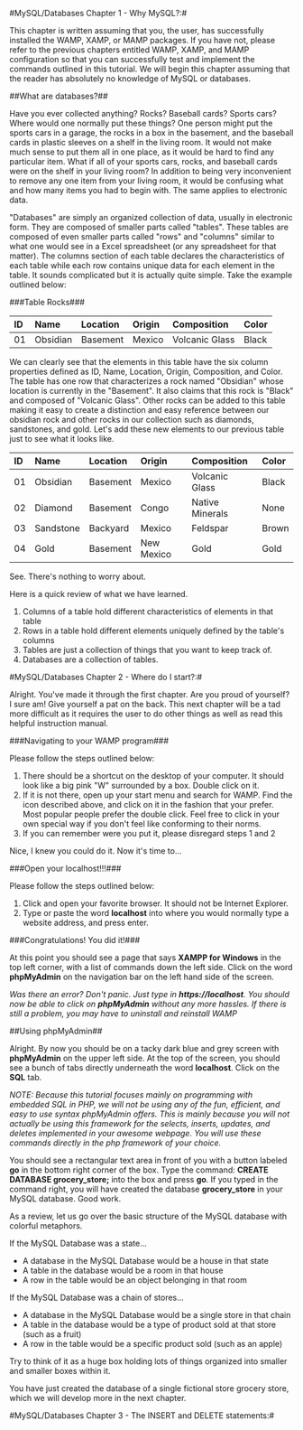 #MySQL/Databases Chapter 1 - Why MySQL?:#

This chapter is written assuming that you, the user, has successfully installed the WAMP, XAMP, or MAMP packages. If you have not, please refer to the previous chapters entitled WAMP, XAMP, and MAMP configuration so that you can successfully test and implement the commands outlined in this tutorial. We will begin this chapter assuming that the reader has absolutely no knowledge of MySQL or databases.

##What are databases?##

Have you ever collected anything? Rocks? Baseball cards? Sports cars? Where would one normally put these things? One person might put the sports cars in a garage, the rocks in a box in the basement, and the baseball cards in plastic sleeves on a shelf in the living room. It would not make much sense to put them all in one place, as it would be hard to find any particular item. What if all of your sports cars, rocks, and baseball cards were on the shelf in your living room? In addition to being very inconvenient to remove any one item from your living room, it would be confusing what and how many items you had to begin with. The same applies to electronic data.

"Databases" are simply an organized collection of data, usually in electronic form. They are composed of smaller parts called "tables". These tables are composed of even smaller parts called "rows" and "columns" similar to what one would see in a Excel spreadsheet (or any spreadsheet for that matter). The columns section of each table declares the characteristics of each table while each row contains unique data for each element in the table. It sounds complicated but it is actually quite simple. Take the example outlined below:

###Table Rocks###

 ID | Name | Location | Origin | Composition | Color 
:-----------|:------------|:------------ | :------ | :------ | :------
 01 | Obsidian | Basement | Mexico | Volcanic Glass | Black 


We can clearly see that the elements in this table have the six column properties defined as ID, Name, Location, Origin, Composition, and Color. The table has one row that characterizes a rock named "Obsidian" whose location is currently in the "Basement". It also claims that this rock is "Black" and composed of "Volcanic Glass". Other rocks can be added to this table making it easy to create a distinction and easy reference between our obsidian rock and other rocks in our collection such as diamonds, sandstones, and gold. Let's add these new elements to our previous table just to see what it looks like.

 ID | Name | Location | Origin | Composition | Color 
:-----------|:------------|:------------ | :------ | :------ | :------
 01 | Obsidian | Basement | Mexico | Volcanic Glass | Black 
 02 | Diamond | Basement | Congo | Native Minerals | None 
 03 | Sandstone | Backyard | Mexico | Feldspar | Brown 
 04 | Gold | Basement | New Mexico | Gold | Gold 

See. There's nothing to worry about. 

Here is a quick review of what we have learned.

1. Columns of a table hold different characteristics of elements in that table
2. Rows in a table hold different elements uniquely defined by the table's columns
3. Tables are just a collection of things that you want to keep track of.  
4. Databases are a collection of tables.

#MySQL/Databases Chapter 2 - Where do I start?:#

Alright. You've made it through the first chapter. Are you proud of yourself? I sure am! Give yourself a pat on the back. This next chapter will be a tad more difficult as it requires the user to do other things as well as read this helpful instruction manual. 

###Navigating to your WAMP program###

Please follow the steps outlined below:

1. There should be a shortcut on the desktop of your computer. It should look like a big pink "W" surrounded by a box. Double click on it. 
2. If it is not there, open up your start menu and search for WAMP. Find the icon described above, and click on it in the fashion that your prefer. Most popular people prefer the double click. Feel free to click in your own special way if you don't feel like conforming to their norms.
3. If you can remember were you put it, please disregard steps 1 and 2

Nice, I knew you could do it. Now it's time to...

###Open your localhost!!!###

Please follow the steps outlined below:

1. Click and open your favorite browser. It should not be Internet Explorer.
2. Type or paste the word **localhost** into where you would normally type a website address, and press enter.

###Congratulations! You did it!###

At this point you should see a page that says **XAMPP for Windows** in the top left corner, with a list of commands down the left side. Click on the word **phpMyAdmin** on the navigation bar on the left hand side of the screen. 

*Was there an error? Don't panic. Just type in **https://localhost**. You should now be able to click on **phpMyAdmin** without any more hassles. If there is still a problem, you may have to uninstall and reinstall WAMP*

##Using phpMyAdmin##

Alright. By now you should be on a tacky dark blue and grey screen with **phpMyAdmin** on the upper left side. At the top of the screen, you should see a bunch of tabs directly underneath the word **localhost**. Click on the **SQL** tab.

*NOTE: Because this tutorial focuses mainly on programming with embedded SQL in PHP, we will not be using any of the fun, efficient, and easy to use syntax phpMyAdmin offers. This is mainly because you will not actually be using this framework for the selects, inserts, updates, and deletes implemented in your awesome webpage. You will use these commands directly in the php framework of your choice.*

You should see a rectangular text area in front of you with a button labeled **go** in the bottom right corner of the box. Type the command: 
**CREATE DATABASE grocery_store;** 
into the box and press **go**. If you typed in the command right, you will have created the database **grocery_store** in your MySQL database. Good work.

As a review, let us go over the basic structure of the MySQL database with colorful metaphors.

If the MySQL Database was a state...

* A database in the MySQL Database would be a house in that state
* A table in the database would be a room in that house
* A row in the table would be an object belonging in that room

If the MySQL Database was a chain of stores...

* A database in the MySQL Database would be a single store in that chain
* A table in the database would be a type of product sold at that store (such as a fruit)
* A row in the table would be a specific product sold (such as an apple)

Try to think of it as a huge box holding lots of things organized into smaller and smaller boxes within it.

You have just created the database of a single fictional store grocery store, which we will develop more in the next chapter.

#MySQL/Databases Chapter 3 - The INSERT and DELETE statements:#

